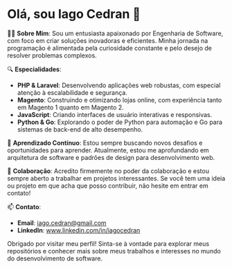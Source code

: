 # Olá, sou Iago Cedran 👋

👨‍💻 **Sobre Mim**:
Sou um entusiasta apaixonado por Engenharia de Software, com foco em criar soluções inovadoras e eficientes. Minha jornada na programação é alimentada pela curiosidade constante e pelo desejo de resolver problemas complexos.

🔍 **Especialidades**:
- **PHP & Laravel**: Desenvolvendo aplicações web robustas, com especial atenção à escalabilidade e segurança.
- **Magento**: Construindo e otimizando lojas online, com experiência tanto em Magento 1 quanto em Magento 2.
- **JavaScript**: Criando interfaces de usuário interativas e responsivas.
- **Python & Go**: Explorando o poder de Python para automação e Go para sistemas de back-end de alto desempenho.

🌱 **Aprendizado Contínuo**:
Estou sempre buscando novos desafios e oportunidades para aprender. Atualmente, estou me aprofundando em arquitetura de software e padrões de design para desenvolvimento web.

👥 **Colaboração**:
Acredito firmemente no poder da colaboração e estou sempre aberto a trabalhar em projetos interessantes. Se você tem uma ideia ou projeto em que acha que posso contribuir, não hesite em entrar em contato!

📫 **Contato**:
- **Email**: iago.cedran@gmail.com
- **LinkedIn**: www.linkedin.com/in/iagocedran

<!-- Não esqueça de adicionar os links reais para seu email e LinkedIn -->

Obrigado por visitar meu perfil! Sinta-se à vontade para explorar meus repositórios e conhecer mais sobre meus trabalhos e interesses no mundo do desenvolvimento de software.
